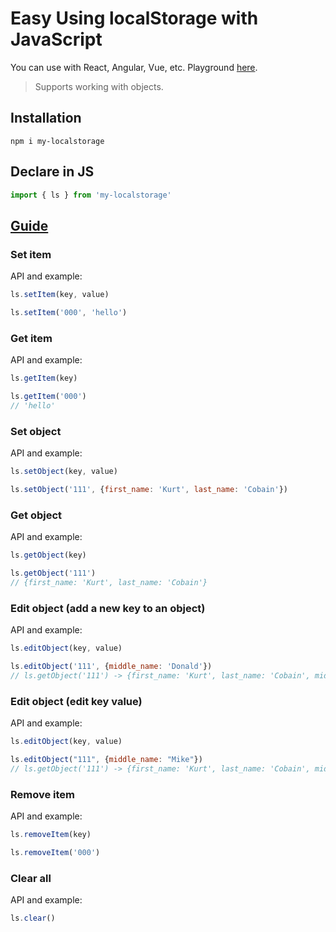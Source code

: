 # Easy Using localStorage with JavaScript

You can use with React, Angular, Vue, etc. Playground [here](https://codesandbox.io/s/my-localstorage-drzxj).

> Supports working with objects.

## Installation
```
npm i my-localstorage
```

## Declare in JS
```js
import { ls } from 'my-localstorage'
```

## [Guide](https://www.npmjs.com/package/my-localstorage)

### Set item
API and example:
```js
ls.setItem(key, value)
```
```js
ls.setItem('000', 'hello')
```

### Get item
API and example:
```js
ls.getItem(key)
```
```js
ls.getItem('000')
// 'hello'
```

### Set object
API and example:
```js
ls.setObject(key, value)
```
```js
ls.setObject('111', {first_name: 'Kurt', last_name: 'Cobain'})
```


### Get object
API and example:
```js
ls.getObject(key)
```
```js
ls.getObject('111')
// {first_name: 'Kurt', last_name: 'Cobain'}
```

### Edit object (add a new key to an object)
API and example:
```js
ls.editObject(key, value)
```
```js
ls.editObject('111', {middle_name: 'Donald'})
// ls.getObject('111') -> {first_name: 'Kurt', last_name: 'Cobain', middle_name: 'Donald'}
```

### Edit object (edit key value)
API and example:
```js
ls.editObject(key, value)
```
```js
ls.editObject("111", {middle_name: "Mike"})
// ls.getObject('111') -> {first_name: 'Kurt', last_name: 'Cobain', middle_name: 'Mike'}
```

### Remove item
API and example:
```js
ls.removeItem(key)
```
```js
ls.removeItem('000')
```

### Clear all
API and example:
```js
ls.clear()
```

